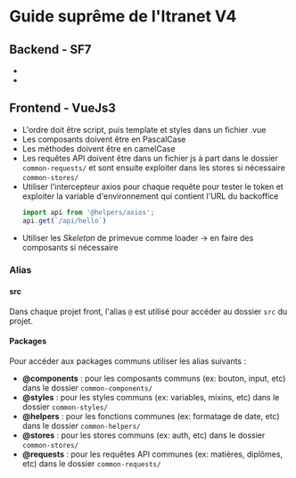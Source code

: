 # Guide suprême de l'Itranet V4

## Backend - SF7

- 
- 

## Frontend - VueJs3

- L'ordre doit être script, puis template et styles dans un fichier .vue
- Les composants doivent être en PascalCase
- Les méthodes doivent être en camelCase
- Les requêtes API doivent être dans un fichier js à part dans le dossier ``common-requests/`` et sont ensuite exploiter dans les stores si nécessaire ``common-stores/``
- Utiliser l'intercepteur axios pour chaque requête pour tester le token et exploiter la variable d'environnement qui contient l'URL du backoffice
	```javascript
	import api from '@helpers/axios';
	api.get(`/api/hello`)
	```
- Utiliser les *Skeleton* de primevue comme loader -> en faire des composants si nécessaire

### Alias

#### src

Dans chaque projet front, l'alias `@` est utilisé pour accéder au dossier `src` du projet.

#### Packages

Pour accéder aux packages communs utiliser les alias suivants :

- **@components** : pour les composants communs (ex: bouton, input, etc) dans le dossier ``common-components/``
- **@styles** : pour les styles communs (ex: variables, mixins, etc) dans le dossier ``common-styles/``
- **@helpers** : pour les fonctions communes (ex: formatage de date, etc) dans le dossier ``common-helpers/``
- **@stores** : pour les stores communs (ex: auth, etc) dans le dossier ``common-stores/``
- **@requests** : pour les requêtes API communes (ex: matières, diplômes, etc) dans le dossier ``common-requests/``

